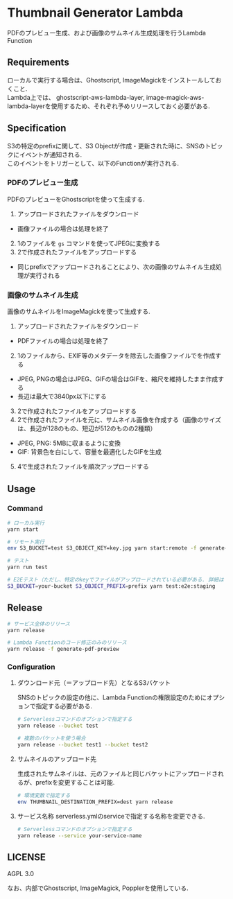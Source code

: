 # Thumbnail Generator Lambda
PDFのプレビュー生成、および画像のサムネイル生成処理を行うLambda Function

## Requirements
ローカルで実行する場合は、Ghostscript, ImageMagickをインストールしておくこと.\
Lambda上では、 ghostscript-aws-lambda-layer, image-magick-aws-lambda-layerを使用するため、それぞれ予めリリースしておく必要がある.

## Specification
S3の特定のprefixに関して、S3 Objectが作成・更新された時に、SNSのトピックにイベントが通知される.\
このイベントをトリガーとして、以下のFunctionが実行される.

### PDFのプレビュー生成
PDFのプレビューをGhostscriptを使って生成する.

1. アップロードされたファイルをダウンロード
  - 画像ファイルの場合は処理を終了
2. 1のファイルを `gs` コマンドを使ってJPEGに変換する
3. 2で作成されたファイルをアップロードする
  - 同じprefixでアップロードされることにより、次の画像のサムネイル生成処理が実行される

### 画像のサムネイル生成
画像のサムネイルをImageMagickを使って生成する.

1. アップロードされたファイルをダウンロード
  - PDFファイルの場合は処理を終了
2. 1のファイルから、EXIF等のメタデータを除去した画像ファイルでを作成する
  - JPEG, PNGの場合はJPEG、GIFの場合はGIFを、縮尺を維持したまま作成する
  - 長辺は最大で3840px以下にする
3. 2で作成されたファイルをアップロードする
4. 2で作成されたファイルを元に、サムネイル画像を作成する（画像のサイズは、長辺が128のもの、短辺が512のものの2種類）
  - JPEG, PNG: 5MBに収まるように変換
  - GIF: 背景色を白にして、容量を最適化したGIFを生成
5. 4で生成されたファイルを順次アップロードする

## Usage
### Command

```sh
# ローカル実行
yarn start

# リモート実行
env S3_BUCKET=test S3_OBJECT_KEY=key.jpg yarn start:remote -f generate-thumbnails

# テスト
yarn run test

# E2Eテスト（ただし、特定のkeyでファイルがアップロードされている必要がある. 詳細は `test/data/index.json` を参照）
S3_BUCKET=your-bucket S3_OBJECT_PREFIX=prefix yarn test:e2e:staging
```

## Release
```sh
# サービス全体のリリース
yarn release

# Lambda Functionのコード修正のみのリリース
yarn release -f generate-pdf-preview
```

### Configuration
1. ダウンロード元（＝アップロード先）となるS3バケット

    SNSのトピックの設定の他に、Lambda Functionの権限設定のためにオプションで指定する必要がある.

    ```sh
    # Serverlessコマンドのオプションで指定する
    yarn release --bucket test

    # 複数のバケットを使う場合
    yarn release --bucket test1 --bucket test2
    ```

1. サムネイルのアップロード先

    生成されたサムネイルは、元のファイルと同じバケットにアップロードされるが、prefixを変更することは可能.

    ```sh
    # 環境変数で指定する
    env THUMBNAIL_DESTINATION_PREFIX=dest yarn release
    ```

3. サービス名称
    serverless.ymlのserviceで指定する名称を変更できる.

    ```sh
    # Serverlessコマンドのオプションで指定する
    yarn release --service your-service-name
    ```

## LICENSE
AGPL 3.0

なお、内部でGhostscript, ImageMagick, Popplerを使用している.
